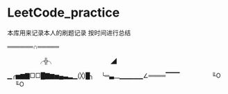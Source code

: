 # LeetCode_practice

本库用来记录本人的刷题记录 按时间进行总结


══════∩═════ 

　　　　　╭╬╮　　　　　　　　　 ◢ 
     
▁╭▅▆▇□□█▇▆▅▄▃▂▁(╳)█╮ 
　╰═▃__▁▁▁▁▁∠════▔▔▔　 
　　　　╙O 　 ╙O 
